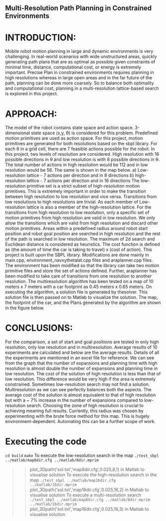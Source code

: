 ## Multi-Resolution Path Planning in Constrained Environments
# INTRODUCTION:
Mobile robot motion planning in large and dynamic environments is very challenging. In real-world
scenarios with wide unstructured areas, quickly generating path plans that are as optimal as possible
given constraints of minimal time, distance, computational cost, or energy is extremely important. Precise
Plan in constrained environments requires planning in high resolutions whereas in large open areas and
in the far future of the path, planning can be done more coarsely. So to balance both optimality and
computational cost, planning in a multi-resolution lattice-based search is explored in this project.
# APPROACH:
The model of the robot contains state space and action space. 3-dimensional state space (x,y, θ)
is considered for this problem. Predefined motion primitives are used as action space. For this project,
motion primitives are generated for both resolutions based on the sbpl library. For each θ in a grid cell,
there are 7 feasible actions possible for the robot. In this project, two levels of resolution are considered.
High resolution with 16 possible directions in θ and low resolution is with 8 possible directions in θ. The
total number of actions in high resolution would be 112 and in low resolution would be 56. The same is
shown in the map below.
a) Low-resolution lattice - 7 actions per direction
and in 8 directions
b) high-resolution lattice - 7 actions per direction
and in 16 directions
The low-resolution primitive set is a strict subset of high-resolution motion primitives. This is
extremely important in order to make the transition between high resolution to low resolution and vice
versa. Transitions from low resolutions to high resolutions are trivial. As each member of Low-resolution
lattice is also a member of the high-resolution lattice. For the transitions from high resolution to low
resolution, only a specific set of motion primitives from high resolution are valid in low resolution. We only
allow the transitions which are valid from high resolution and discard other motion primitives.
Areas within a predefined radius around robot start position and robot goal position are searched
in high resolution and the rest of the path is searched in low resolution. The maximum of 2d search and
Euclidean distance is considered as heuristics. The cost function is defined as (the amount of time the car
is taking to travel) x (cost of action). This project is built upon the SBPL library. Modifications are done
mainly in main.cpp, environment_navxythetalat.cpp files and araplanner.cpp files. The environment has
been modified so that the library can take two motion primitive files and store the set of actions defined.
Further, araplanner has been modified to take care of transitions from one resolution to another
resolution. The multiresolution algorithm has been tested on a map of 10 meters x 7 meters with a car
footprint as 0.45 meters x 0.65 meters. On executing the algorithm, a solution file is generated by thesolver. This solution file is then passed on to Matlab to visualize the solution. The map, the footprint of the
car, and the Plans generated by the algorithm are shown in the figure below.
# CONCLUSIONS:
For the comparison, a set of start and goal positions are tested in only high resolution, only low
resolution and in multiresolution. Average results of 10 experiments are calculated and below are the
average results. Details of all the experiments are mentioned in an excel file for reference. We can see
from the graph that the number of expansions and planning time with high resolution is almost double the
number of expansions and planning time in low resolution. The cost of the solution of high resolution is
less than that of low resolution. This difference would be very high if the area is extremely constrained.
Sometimes low-resolution search may not find a solution. Multiresolution as we can see perfectly
balances both the aspects. The average cost of the solution is almost equivalent to that of high resolution
but with a ~ 7% increase in the number of expansions compared to low-resolution search. Choosing the
zone of high resolution is crucial to achieving meaning full results. Currently, this radius was chosen by
experimenting with the brute force method for this map. This is hugely environment-dependent.
Automating this can be a further scope of work.
# Executing the code 
`cd build`
`make`
To execute the low-resolution search in the map
`./test_sbpl ../matlab/map8dir.cfg ../matlab/8dir.mprim`
>> plot_3Dpath('sol.txt','map8dir.cfg',0.025,8,1) in Matlab to visualise solution
To execute the high-resolution search in the map
`./test_sbpl ../matlab/map16dir.cfg ../matlab/16dir.mprim`
>> plot_3Dpath('sol.txt','map16dir.cfg',0.025,16,2) in Matlab to visualise solution
To execute a multi-resolution search
`./test_sbpl ../matlab/map8dir.cfg ../matlab/8dir.mprim ../matlab/16dir.mprim`
>> plot_3Dpath('sol.txt','map16dir.cfg',0.025,16,3) in Matlab to visualise solution

